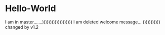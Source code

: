 # Hello-World

I am in master.......)))))))))))))))))))
I am  deleted welcome message... )))))))))))
changed by v1.2

